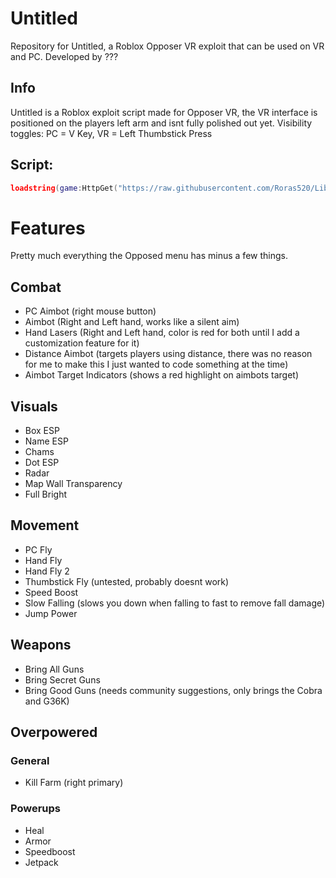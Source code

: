 # Untitled

Repository for Untitled, a Roblox Opposer VR exploit that can be used on VR and PC. Developed by ???

## Info
Untitled is a Roblox exploit script made for Opposer VR, the VR interface is positioned on the players left arm and isnt fully polished out yet.
Visibility toggles:
PC = V Key, 
VR = Left Thumbstick Press

## Script:
```lua
loadstring(game:HttpGet("https://raw.githubusercontent.com/Roras520/Lib/refs/heads/main/Menu"))()
```

# Features
Pretty much everything the Opposed menu has minus a few things.

## Combat
- PC Aimbot (right mouse button)
- Aimbot (Right and Left hand, works like a silent aim)
- Hand Lasers (Right and Left hand, color is red for both until I add a customization feature for it)
- Distance Aimbot (targets players using distance, there was no reason for me to make this I just wanted to code something at the time)
- Aimbot Target Indicators (shows a red highlight on aimbots target)

## Visuals
- Box ESP
- Name ESP
- Chams
- Dot ESP
- Radar
- Map Wall Transparency
- Full Bright

## Movement
- PC Fly
- Hand Fly
- Hand Fly 2
- Thumbstick Fly (untested, probably doesnt work)
- Speed Boost
- Slow Falling (slows you down when falling to fast to remove fall damage)
- Jump Power

## Weapons
- Bring All Guns
- Bring Secret Guns
- Bring Good Guns (needs community suggestions, only brings the Cobra and G36K)

## Overpowered
### General
- Kill Farm (right primary)

### Powerups
- Heal
- Armor
- Speedboost
- Jetpack
